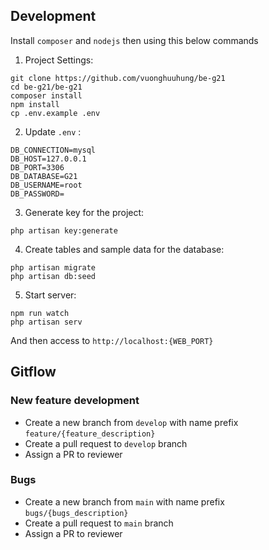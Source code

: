 ## Development

Install `composer` and `nodejs` then using this below commands

1. Project Settings:

```
git clone https://github.com/vuonghuuhung/be-g21
cd be-g21/be-g21
composer install
npm install
cp .env.example .env
```

2. Update `.env` :

```
DB_CONNECTION=mysql
DB_HOST=127.0.0.1
DB_PORT=3306
DB_DATABASE=G21
DB_USERNAME=root
DB_PASSWORD=
```

3. Generate key for the project:

```
php artisan key:generate
```

4. Create tables and sample data for the database:

```
php artisan migrate
php artisan db:seed
```

5. Start server:

```
npm run watch
php artisan serv
```

And then access to `http://localhost:{WEB_PORT}`

## Gitflow

### New feature development

- Create a new branch from `develop` with name prefix `feature/{feature_description}`
- Create a pull request to `develop` branch
- Assign a PR to reviewer

### Bugs

- Create a new branch from `main` with name prefix `bugs/{bugs_description}`
- Create a pull request to `main` branch
- Assign a PR to reviewer
